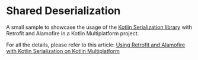 # Shared Deserialization

A small sample to showcase the usage of the [Kotlin Serialization library](https://github.com/Kotlin/kotlinx.serialization) with Retrofit and Alamofire in a Kotlin Multiplatform project.

For all the details, please refer to this article:
[Using Retrofit and Alamofire with Kotlin Serialization on Kotlin Multiplatform](https://www.marcogomiero.com/posts/2020/kotlin-serialization-alamofire/)

